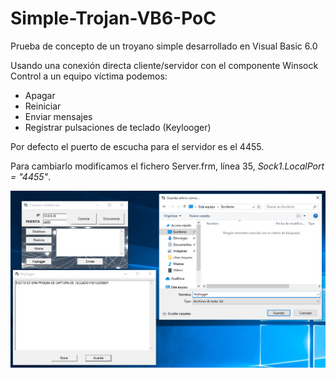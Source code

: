 # Simple-Trojan-VB6-PoC
Prueba de concepto de un troyano simple desarrollado en Visual Basic 6.0

Usando una conexión directa cliente/servidor con el componente Winsock Control a un equipo víctima podemos:
- Apagar
- Reiniciar
- Enviar mensajes
- Registrar pulsaciones de teclado (Keylooger)

Por defecto el puerto de escucha para el servidor es el 4455. 

Para cambiarlo modificamos el fichero Server.frm, línea 35, *Sock1.LocalPort = "4455"*.

![troyano-simple-vb6-poc](https://github.com/adrianlois/Troyano-Simple-VB6-PoC/blob/main/screenshots/troyano-simple-vb6-poc.png)